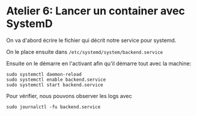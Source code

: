 # Atelier 6: Lancer un container avec SystemD

On va d'abord écrire le fichier qui décrit notre service pour systemd.

On le place ensuite dans `/etc/systemd/system/backend.service`

Ensuite on le démarre en l'activant afin qu'il démarre tout avec la machine:

```
sudo systemctl daemon-reload
sudo systemctl enable backend.service
sudo systemctl start backend.service
```

Pour vérifier, nous pouvons observer les logs avec

```
sudo journalctl -fu backend.service
```

